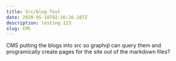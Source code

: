 ```yaml
---
title: Src/blog Test
date: 2020-05-18T02:16:26.187Z
description: testing 123
slug: CMS
---
```


CMS putting the blogs into src so graphql can query them and programically create pages for the site out of the markdown files?
